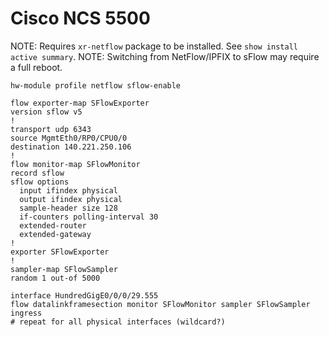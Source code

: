 # Cisco NCS 5500

NOTE: Requires ```xr-netflow``` package to be installed. See ```show install active summary```.
NOTE: Switching from NetFlow/IPFIX to sFlow may require a full reboot.

```
hw-module profile netflow sflow-enable
 
flow exporter-map SFlowExporter
version sflow v5
!
transport udp 6343
source MgmtEth0/RP0/CPU0/0
destination 140.221.250.106
!
flow monitor-map SFlowMonitor
record sflow
sflow options
  input ifindex physical
  output ifindex physical
  sample-header size 128
  if-counters polling-interval 30
  extended-router
  extended-gateway
!
exporter SFlowExporter
!
sampler-map SFlowSampler
random 1 out-of 5000
 
interface HundredGigE0/0/0/29.555
flow datalinkframesection monitor SFlowMonitor sampler SFlowSampler ingress
# repeat for all physical interfaces (wildcard?)
```
